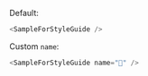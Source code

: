 Default:

```js
<SampleForStyleGuide />
```

Custom `name`:

```js
<SampleForStyleGuide name="🍕" />
```
